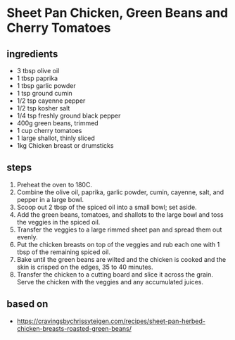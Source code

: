 # Sheet Pan Chicken, Green Beans and Cherry Tomatoes

## ingredients

- 3 tbsp olive oil
- 1 tbsp paprika
- 1 tbsp garlic powder
- 1 tsp ground cumin
- 1/2 tsp cayenne pepper
- 1/2 tsp kosher salt
- 1/4 tsp freshly ground black pepper
- 400g green beans, trimmed
- 1 cup cherry tomatoes
- 1 large shallot, thinly sliced
- 1kg Chicken breast or drumsticks

## steps

1. Preheat the oven to 180C.
2. Combine the olive oil, paprika, garlic powder, cumin, cayenne, salt, and pepper in a large bowl.
3. Scoop out 2 tbsp of the spiced oil into a small bowl; set aside.
4. Add the green beans, tomatoes, and shallots to the large bowl and toss the veggies in the spiced oil.
5. Transfer the veggies to a large rimmed sheet pan and spread them out evenly.
6. Put the chicken breasts on top of the veggies and rub each one with 1 tbsp of the remaining spiced oil.
7. Bake until the green beans are wilted and the chicken is cooked and the skin is crisped on the edges, 35 to 40 minutes.
8. Transfer the chicken to a cutting board and slice it across the grain. Serve the chicken with the veggies and any accumulated juices.

## based on

- https://cravingsbychrissyteigen.com/recipes/sheet-pan-herbed-chicken-breasts-roasted-green-beans/
